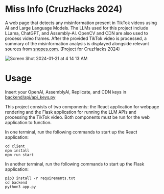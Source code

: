 # Miss Info (CruzHacks 2024)

A web page that detects any misinformation present in TikTok videos using AI and Large Language Models. The LLMs used for this project include LLama, ChatGPT, and Assembly-AI. OpenCV and CDN are also used to process video frames. After the provided TikTok video is processed, a summary of the misinformation analysis is displayed alongside relevant sources from [snopes.com](https://www.snopes.com). (Project for CruzHacks 2024)

![Screen Shot 2024-01-21 at 4 14 13 AM](https://github.com/inkyant/cruz-hacks-2024/assets/86862325/3f114ac2-ab5b-4b18-9644-d9bf31f7b6f5)

# Usage

Insert your OpenAI, AssemblyAI, Replicate, and CDN keys in [backend/api/api_keys.py](https://github.com/inkyant/cruz-hacks-2024/blob/main/backend/api/api_keys.py)

This project consists of two components: the React application for webpage rendering and the Flask application for running the LLM APIs and processing the TikTok video. Both components must be run for the web application to function.

In one terminal, run the following commands to start up the React application:

```
cd client
npm install
npm run start
```

In another terminal, run the following commands to start up the Flask application:

```
pip3 install -r requirements.txt
cd backend
python3 app.py
```
